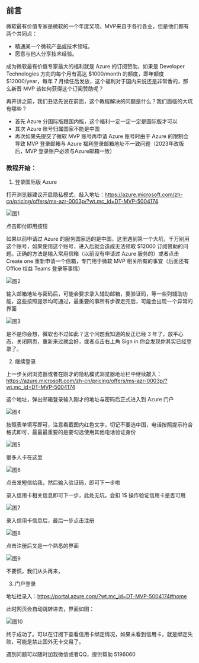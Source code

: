 ﻿## 前言

微软最有价值专家是微软的一个年度奖项。MVP来自于各行各业，但是他们都有两个共同点：

- 精通某一个微软产品或技术领域。
- 愿意与他人分享技术经验。

成为微软最有价值专家最大的福利就是 Azure 的订阅赞助，如果是 Developer Technologies 方向的每个月有高达 $1000/month 的额度，即年额度 $12000/year，每年 7 月续任后发放，这个福利对于国内来说还是非常香的，那么新晋 MVP 该如何获得这个订阅赞助呢？

再开讲之前，我们丑话先说在前面，这个教程解决的问题是什么？我们面临的大坑有哪些？

- 首先 Azure 分国际版跟国内版，这个福利一定一定一定是国际版才可以
- 其次 Azure 账号归属国家不能是中国
- 再次如果先提交了微软 MVP 账号再申请 Azure 账号时由于 Azure 的限制会导致 MVP 登录邮箱与 Azure 福利登录邮箱地址不一致问题（2023年改版后，MVP 登录账户必须与Azure邮箱一致）

### 教程开始：

1. 登录国际版 Azure 

打开浏览器建议开启隐私模式，敲入地址：https://azure.microsoft.com/zh-cn/pricing/offers/ms-azr-0003p/?wt.mc_id=DT-MVP-5004174

![图1](../images/azure/1.png)

点击即付即用按钮

如果以前申请过 Azure 的服务国家选的是中国，这里遇到第一个大坑，千万别用这个账号，如果使用这个账号，进入后就会造成无法领取 $12000 订阅赞助的问题。正确的方法是输入常用信箱（以前没有申请过 Azure 服务的）或者点击 Create one 重新申请一个信箱，专门用于微软 MVP 相关所有的事宜（后面还有 Office 权益 Teams 登录等事情）

![图2](../images/azure/2.png)

输入邮箱地址与密码后，可能会要求录入辅助邮箱，要验证码，等一些列辅助功能，这些按照提示均可通过，最重要的事所有步骤走完后，可能会出现一个异常的界面

![图3](../images/azure/3.png)

是不是你会想，微软也不过如此？这个问题我知道的反正已经 3 年了，放平心态，关闭网页，重新来过就会好，或者点击右上角 Sign in 你会发现你其实已经登录了。

2. 继续登录

上一步关闭浏览器或者在刚才的隐私模式浏览器地址栏中继续敲入：https://azure.microsoft.com/zh-cn/pricing/offers/ms-azr-0003p/?wt.mc_id=DT-MVP-5004174

这个地址，弹出邮箱登录输入刚才的地址与密码后正式进入到 Azure 门户

![图4](../images/azure/4.png)

按照表单填写即可，注意看截图内红色文字，切记不要选中国，电话按照提示符合格式即可，最最最重要的是要勾选使用其他电话验证身份

![图5](../images/azure/5.png)

很多人卡在这里

![图6](../images/azure/6.png)

点击发短信给我，然后输入验证码，即可下一步啦

录入信用卡相关信息即可下一步，此处无坑，会扣 1$ 操作验证信用卡是否可用

![图7](../images/azure/7.png)

录入信用卡信息后，最后一步点击注册

![图8](../images/azure/8.png)

点击注册后又是一个熟悉的界面

![图9](../images/azure/9.png)

不要慌，我们从头再来，

3. 门户登录

地址栏录入：https://portal.azure.com/?wt.mc_id=DT-MVP-5004174#home

此时网页会自动跳转进去，界面如图：

![图10](../images/azure/10.png)

终于成功了。可以在订阅下查看信用卡绑定情况，如果未看到信用卡，就是绑定失败，可能是禁止国外无卡交易了。

遇到问题可以随时加我微信或者QQ，提供帮助 5196060
